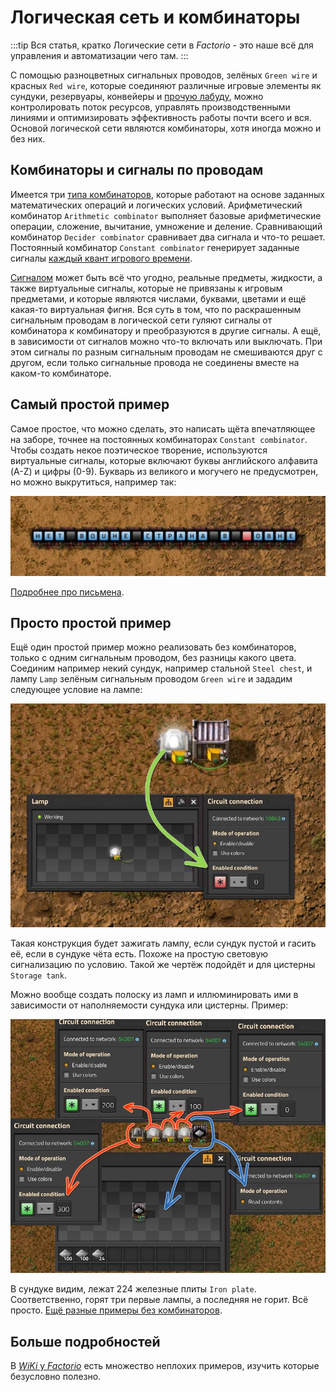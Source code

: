 # Логическая сеть и комбинаторы

:::tip Вся статья, кратко
Логические сети в *Factorio* - это наше всё для управления и автоматизации чего там.
:::

С помощью разноцветных сигнальных проводов, зелёных `Green wire` и красных `Red wire`, которые соединяют различные игровые элементы як сундуки, резервуары, конвейеры и [прочую лабуду](https://wiki.factorio.com/Circuit_network#Devices), можно контролировать поток ресурсов, управлять производственными линиями и оптимизировать эффективность работы почти всего и вся. Основой логической сети являются комбинаторы, хотя иногда можно и без них.

## Комбинаторы и сигналы по проводам

Имеется три [типа комбинаторов](https://wiki.factorio.com/Circuit_network#Combinators), которые работают на основе заданных математических операций и логических условий. Арифметический комбинатор `Arithmetic combinator` выполняет базовые арифметические операции, сложение, вычитание, умножение и деление. Сравнивающий комбинатор `Decider combinator` сравнивает два сигнала и что-то решает. Постоянный комбинатор `Constant combinator` генерирует заданные сигналы [каждый квант игрового времени](../Additionals/FPSandUPS.md#как-решать-вопросы-с-производительностью).

[Сигналом](https://wiki.factorio.com/Circuit_network#Virtual_signals) может быть всё что угодно, реальные предметы, жидкости, а также виртуальные сигналы, которые не привязаны к игровым предметами, и которые являются числами, буквами, цветами и ещё какая-то виртуальная фигня. Вся суть в том, что по раскрашенным сигнальным проводам в логической сети гуляют сигналы от комбинатора к комбинатору и преобразуются в другие сигналы. А ещё, в зависимости от сигналов можно что-то включать или выключать. При этом сигналы по разным сигнальным проводам не смешиваются друг с другом, если только сигнальные провода не соединены вместе на каком-то комбинаторе.

## Самый простой пример

Самое простое, что можно сделать, это написать щёта впечатляющее на заборе, точнее на постоянных комбинаторах `Constant combinator`. Чтобы создать некое поэтическое творение, используются виртуальные сигналы, которые включают буквы английского алфавита (A-Z) и цифры (0-9). Букварь из великого и могучего не предусмотрен, но можно выкрутиться, например так:

![Нет войне](./images/CircuitNetwork.01.jpg)

[Подробнее про письмена](./Writing.md).

## Просто простой пример

Ещё один простой пример можно реализовать без комбинаторов, только с одним сигнальным проводом, без разницы какого цвета. Соединим например некий сундук, например стальной `Steel chest`, и лампу `Lamp` зелёным сигнальным проводом `Green wire` и зададим следующее условие на лампе:

![Простой пример с лампой](./images/CircuitNetwork.02.jpg)

Такая конструкция будет зажигать лампу, если сундук пустой и гасить её, если в сундуке чёта есть. Похоже на простую световую сигнализацию по условию. Такой же чертёж подойдёт и для цистерны `Storage tank`.

Можно вообще создать полоску из ламп и иллюминировать ими в зависимости от наполняемости сундука или цистерны. Пример:

![Простой пример с лампой](./images/CircuitNetwork.02a.jpg)

В сундуке видим, лежат 224 железные плиты `Iron plate`. Соответственно, горят три первые лампы, а последняя не горит. Всё просто. [Ещё разные примеры без комбинаторов](./SimpleExamples.md).

## Больше подробностей

В [*WiKi* у *Factorio*](https://wiki.factorio.com/Tutorial:Combinator_tutorial) есть множество неплохих примеров, изучить которые безусловно полезно.
